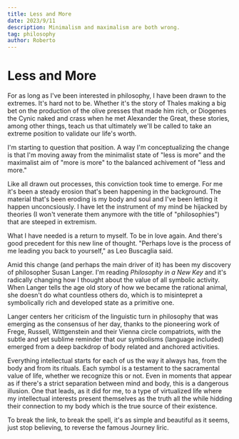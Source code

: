```yaml
---
title: Less and More
date: 2023/9/11
description: Minimalism and maximalism are both wrong.
tag: philosophy
author: Roberto
---
```


# Less and More

For as long as I've been interested in philosophy, I have been drawn to the extremes. It's hard not to be. Whether it's the story of Thales making a big bet on the production of the olive presses that made him rich, or Diogenes the Cynic naked and crass when he met Alexander the Great, these stories, among other things, teach us that ultimately we'll be called to take an extreme position to validate our life's worth. 

I'm starting to question that position. A way I'm conceptualizing the change is that I'm moving away from the minimalist state of "less is more" and the maximalist aim of "more is more" to the balanced achivement of "less and more."

Like all drawn out processes, this conviction took time to emerge. For me it's been a steady erosion that's been happening in the background. The material that's been eroding is my body and soul and I've been letting it happen unconcsiously. I have let the instrument of my mind be hijacked by theories (I won't venerate them anymore with the title of "philosophies") that are steeped in extremism.

What I have needed is a return to myself. To be in love again. And there's good precedent for this new line of thought. "Perhaps love is the process of me leading you back to yourself," as Leo Buscaglia said. 

Amid this change (and perhaps the main driver of it) has been my discovery of philosopher Susan Langer. I'm reading _Philosophy in a New Key_ and it's radically changing how I thought about the value of all symbolic activity. When Langer tells the age old story of how we became the rational animal, she doesn't do what countless others do, which is to misintepret a symbolically rich and developed state as a primitive one. 

Langer centers her criticism of the linguistic turn in philosophy that was emerging as the consensus of her day, thanks to the pioneering work of Frege, Russell, Wittgenstein and their Vienna circle compatriots, with the subtle and yet sublime reminder that our symbolisms (language included) emerged from a deep backdrop of body related and anchored activities. 

Everything intellectual starts for each of us the way it always has, from the body and from its rituals. Each symbol is a testament to the sacramental value of life, whether we recognize this or not. Even in moments that appear as if there's a strict separation between mind and body, this is a dangerous illusion. One that leads, as it did for me, to a type of virtualized life where my intellectual interests present themselves as the truth all the while hidding their connection to my body which is the true source of their existence. 

To break the link, to break the spell, it's as simple and beautiful as it seems, just stop believing, to reverse the famous Journey liric. 

